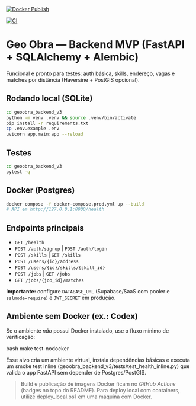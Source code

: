 [![Docker Publish](https://github.com/vilelaassessoriasc-hue/GEO-Obra-Full/actions/workflows/docker-publish.yml/badge.svg)](https://github.com/vilelaassessoriasc-hue/GEO-Obra-Full/actions/workflows/docker-publish.yml)

[![CI](https://github.com/vilelaassessoriasc-hue/GEO-Obra-Full/actions/workflows/ci.yml/badge.svg)](https://github.com/vilelaassessoriasc-hue/GEO-Obra-Full/actions/workflows/ci.yml)


# Geo Obra — Backend MVP (FastAPI + SQLAlchemy + Alembic)

Funcional e pronto para testes: auth básica, skills, endereço, vagas e matches por distância (Haversine + PostGIS opcional).

## Rodando local (SQLite)
```bash
cd geoobra_backend_v3
python -m venv .venv && source .venv/bin/activate
pip install -r requirements.txt
cp .env.example .env
uvicorn app.main:app --reload
```

## Testes
```bash
cd geoobra_backend_v3
pytest -q
```

## Docker (Postgres)
```bash
docker compose -f docker-compose.prod.yml up --build
# API em http://127.0.0.1:8000/health
```

## Endpoints principais
- `GET /health`
- `POST /auth/signup` | `POST /auth/login`
- `POST /skills` | `GET /skills`
- `POST /users/{id}/address`
- `POST /users/{id}/skills/{skill_id}`
- `POST /jobs` | `GET /jobs`
- `GET /jobs/{job_id}/matches`

**Importante:** configure `DATABASE_URL` (Supabase/SaaS com pooler e `sslmode=require`) e `JWT_SECRET` em produção.




## Ambiente sem Docker (ex.: Codex)

Se o ambiente *não* possui Docker instalado, use o fluxo mínimo de verificação:

bash
make test-nodocker


Esse alvo cria um ambiente virtual, instala dependências básicas e executa um smoke test inline
(geoobra_backend_v3/tests/test_health_inline.py) que valida o app FastAPI sem depender de Postgres/PostGIS.

> Build e publicação de imagens Docker ficam no *GitHub Actions* (badges no topo do README).
> Para deploy local com containers, utilize deploy_local.ps1 em uma máquina com Docker.
